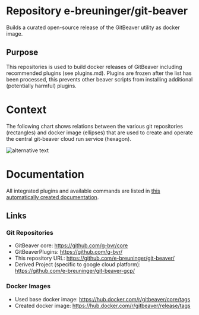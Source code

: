 # Repository e-breuninger/git-beaver

Builds a curated open-source release of the GitBeaver utility as docker image. 

## Purpose

This repositories is used to build docker releases of GitBeaver including recommended plugins (see plugins.md). 
Plugins are frozen after the list has been processed, this prevents other beaver scripts from installing additional
(potentially harmful) plugins.

# Context

The following chart shows relations between the various git repositories (rectangles) and docker image (ellipses) that are
used to create and operate the central git-beaver cloud run service (hexagon). 

![alternative text](http://www.plantuml.com/plantuml/proxy?cache=no&src=https://raw.githubusercontent.com/e-breuninger/git-beaver-gcp/main/overview.puml)

# Documentation

All integrated plugins and available commands are listed in [this automatically created documentation](doc/autocreated/index.html). 

## Links

### Git Repositories
* GitBeaver core: https://github.com/g-bvr/core
* GitBeaverPlugins: https://github.com/g-bvr/
* This repository URL: https://github.com/e-breuninger/git-beaver/
* Derived Project (specific to google cloud platform): https://github.com/e-breuninger/git-beaver-gcp/

### Docker Images
* Used base docker image: https://hub.docker.com/r/gitbeaver/core/tags
* Created docker image: https://hub.docker.com/r/gitbeaver/release/tags
